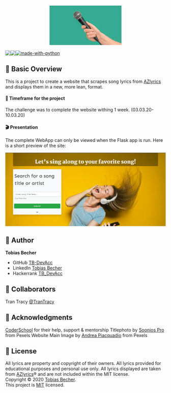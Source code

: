 <p align="center">
    <img src="media/mic.jpg" width="45%" />
</p>

[![made-with-python](https://img.shields.io/badge/Made%20with-Python-1f425f.svg)](https://www.python.org/)
<img align="left" src="https://img.shields.io/github/contributors/TB-DevAcc/WebScraper-AZlyrics">
<img align="left" src="https://img.shields.io/github/last-commit/TB-DevAcc/WebScraper-AZlyrics">

## :sunrise_over_mountains: Basic Overview

This is a project to create a website that scrapes song lyrics from [AZlyrics](https://www.Azlyrics.com) and displays them in a new, more lean, format. 

#### :date: Timeframe for the project
The challenge was to complete the website withing 1 week. (03.03.20-10.03.20)

#### :clapper: Presentation

The complete WebApp can only be viewed when the Flask app is run. Here is a short preview of the site:

<p align="center">
    <img src="media/main_singalong.png" witdh="70%">
<p>

## :boy: Author

**Tobias Becher**
- GitHub [TB-DevAcc](https://github.com/TB-DevAcc/)
- LinkedIn [Tobias Becher](https://www.linkedin.com/in/tobias-becher-b34341197)
- Hackerrank [TB_DevAcc](https://www.hackerrank.com/TB_DevAcc)

## :raised_hands: Collaborators

Tran Tracy [@TranTracy](https://github.com/Trantracy)<br>

## :pray: Acknowledgments

[CoderSchool](https://www.coderschool.vn/en/) for their help, support & mentorship
Titlephoto by [Soonios Pro](https://www.pexels.com/@sooniospro) from Pexels
Website Main Image by [Andrea Piacquadio](https://www.pexels.com/@olly) from Pexels

## 📝 License

All lyrics are property and copyright of their owners. All lyrics provided for educational purposes and personal use only. All lyrics displayed are taken from [AZlyrics](https://www.Azlyrics.com)® and are not included within the MIT license. <br>
Copyright © 2020 [Tobias Becher](https://github.com/TB-DevAcc). <br/>
This project is [MIT](https://github.com/kefranabg/readme-md-generator/blob/master/LICENSE) licensed.